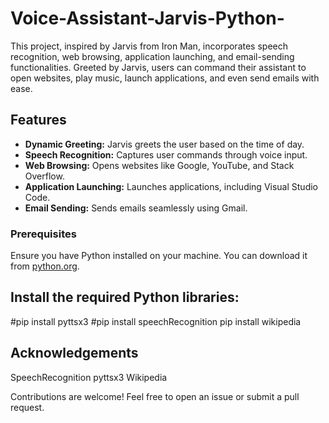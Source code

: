 # Voice-Assistant-Jarvis-Python-
This project, inspired by Jarvis from Iron Man, incorporates speech recognition, web browsing, application launching, and email-sending functionalities. Greeted by Jarvis, users can command their assistant to open websites, play music, launch applications, and even send emails with ease.

## Features

- **Dynamic Greeting:** Jarvis greets the user based on the time of day.
- **Speech Recognition:** Captures user commands through voice input.
- **Web Browsing:** Opens websites like Google, YouTube, and Stack Overflow.
- **Application Launching:** Launches applications, including Visual Studio Code.
- **Email Sending:** Sends emails seamlessly using Gmail.

### Prerequisites

Ensure you have Python installed on your machine. You can download it from [python.org](https://www.python.org/downloads/).

## Install the required Python libraries:

#pip install pyttsx3
#pip install speechRecognition
pip install wikipedia

## Acknowledgements

SpeechRecognition
pyttsx3
Wikipedia

Contributions are welcome! Feel free to open an issue or submit a pull request.
